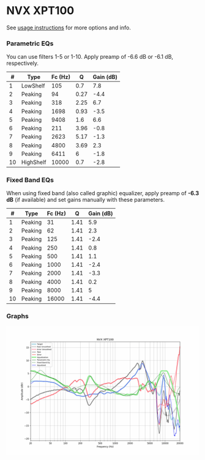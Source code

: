# NVX XPT100
See [usage instructions](https://github.com/jaakkopasanen/AutoEq#usage) for more options and info.

### Parametric EQs
You can use filters 1-5 or 1-10. Apply preamp of -6.6 dB or -6.1 dB, respectively.

|   # | Type      |   Fc (Hz) |    Q |   Gain (dB) |
|-----|-----------|-----------|------|-------------|
|   1 | LowShelf  |       105 | 0.7  |         7.8 |
|   2 | Peaking   |        94 | 0.27 |        -4.4 |
|   3 | Peaking   |       318 | 2.25 |         6.7 |
|   4 | Peaking   |      1698 | 0.93 |        -3.5 |
|   5 | Peaking   |      9408 | 1.6  |         6.6 |
|   6 | Peaking   |       211 | 3.96 |        -0.8 |
|   7 | Peaking   |      2623 | 5.17 |        -1.3 |
|   8 | Peaking   |      4800 | 3.69 |         2.3 |
|   9 | Peaking   |      6411 | 6    |        -1.8 |
|  10 | HighShelf |     10000 | 0.7  |        -2.8 |

### Fixed Band EQs
When using fixed band (also called graphic) equalizer, apply preamp of **-6.3 dB** (if available) and set gains manually with these parameters.

|   # | Type    |   Fc (Hz) |    Q |   Gain (dB) |
|-----|---------|-----------|------|-------------|
|   1 | Peaking |        31 | 1.41 |         5.9 |
|   2 | Peaking |        62 | 1.41 |         2.3 |
|   3 | Peaking |       125 | 1.41 |        -2.4 |
|   4 | Peaking |       250 | 1.41 |         0.8 |
|   5 | Peaking |       500 | 1.41 |         1.1 |
|   6 | Peaking |      1000 | 1.41 |        -2.4 |
|   7 | Peaking |      2000 | 1.41 |        -3.3 |
|   8 | Peaking |      4000 | 1.41 |         0.2 |
|   9 | Peaking |      8000 | 1.41 |         5   |
|  10 | Peaking |     16000 | 1.41 |        -4.4 |

### Graphs
![](./NVX%20XPT100.png)
